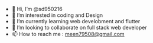 - 👋 Hi, I’m @sd950216
- 👀 I’m interested in coding and Design
- 🌱 I’m currently learning web develobment and flutter
- 💞️ I’m looking to collaborate on full stack web developer
- 📫 How to reach me : meen79508@gmail.com
